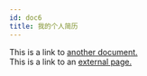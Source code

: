 ```yaml
---
id: doc6
title: 我的个人简历
---
```


This is a link to [another document.](/docs/en/doc3.md)  
This is a link to an [external page.](http://www.example.com)
